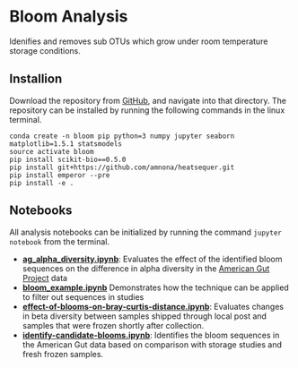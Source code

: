 # Bloom Analysis

Idenifies and removes sub OTUs which grow under room temperature storage conditions.

## Installion

Download the repository from [GitHub](https://github.com/knightlab-analyses/bloom-analyses), and navigate into that directory. The repository can be installed by running the following commands in the linux terminal.

```
conda create -n bloom pip python=3 numpy jupyter seaborn matplotlib=1.5.1 statsmodels
source activate bloom
pip install scikit-bio==0.5.0
pip install git+https://github.com/amnona/heatsequer.git
pip install emperor --pre
pip install -e .
```
## Notebooks
All analysis notebooks can be initialized by running the command `jupyter notebook` from the terminal.

* [**ag\_alpha\_diversity.ipynb**](ipynb/ag\_alpha\_diversity.ipynb): Evaluates the effect of the identified bloom sequences on the difference in alpha diversity in the [American Gut Project](http://americangut.org/) data
* [**bloom_example.ipynb**](ipynb/bloom_example.ipynb) Demonstrates how the technique can be applied to filter out sequences in studies
* [**effect-of-blooms-on-bray-curtis-distance.ipynb**](ipynb/effect-of-blooms-on-bray-curtis-distance.ipynb): Evaluates changes in beta diversity between samples shipped through local post and samples that were frozen shortly after collection.
* [**identify-candidate-blooms.ipynb**](ipynb/identify-candidate-blooms.ipynb): Identifies the bloom sequences in the American Gut data based on comparison with storage studies and fresh frozen samples.